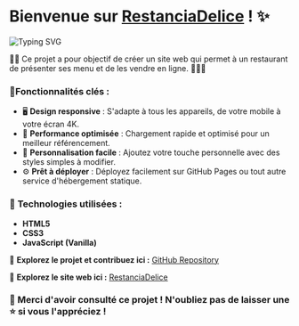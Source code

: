 # Bienvenue sur [RestanciaDelice](https://dereck22dev.github.io/RestanciaDelice-v2/html/index.html) ! ✨

![Typing SVG](https://readme-typing-svg.herokuapp.com?size=20&duration=3000&color=D51709&lines=Site+web+pour+Restauration+rapide+!;fastfood+et+plus...)

 💼✨ Ce projet a pour objectif de créer un site web qui permet à un restaurant de présenter ses menu et de les vendre en ligne. 🎨👨‍💻


### 🎨**Fonctionnalités clés :**

- 🖥️ **Design responsive** : S'adapte à tous les appareils, de votre mobile à votre écran 4K.
- 🚀 **Performance optimisée** : Chargement rapide et optimisé pour un meilleur référencement.
- 🎨 **Personnalisation facile** : Ajoutez votre touche personnelle avec des styles simples à modifier.
- ⚙️ **Prêt à déployer** : Déployez facilement sur GitHub Pages ou tout autre service d'hébergement statique.

### 🌟 **Technologies utilisées :**

- **HTML5**
- **CSS3**
- **JavaScript (Vanilla)**

👀 **Explorez le projet et contribuez ici :** [GitHub Repository](https://github.com/dereck22dev/RestanciaDelice-v2)


 👀 **Explorez le site web ici :** [RestanciaDelice](https://dereck22dev.github.io/RestanciaDelice-v2/html/index.html)

### 🌟 Merci d'avoir consulté ce projet ! N'oubliez pas de laisser une ⭐ si vous l'appréciez !

